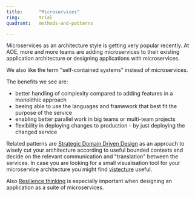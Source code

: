 ```yaml
---
title:      "Microservices"
ring:       trial
quadrant:   methods-and-patterns

---
```



Microservices as an architecture style is getting very popular recently. At AOE, more and more teams are adding microservices to their existing application architecture or designing applications with microservices.

We also like the term "self-contained systems" instead of microservices.

The benefits we see are:

*  better handling of complexity compared to adding features in a monolithic approach
*  beeing able to use the languages and framework that best fit the purpose of the service
*  enabling better parallel work in big teams or multi-team projects
*  flexibility in deploying changes to production - by just deploying the changed service

Related patterns are [Strategic Domain Driven Design](/methods-and-patterns/strategic-domain-driven-design.html) as an approach to wisely cut your architecture according to useful bounded contexts and decide on the relevant communication and "translation" between the services.
In case you are looking for a small visualisation tool for your microservice architecture you might find [vistecture](https://github.com/AOEpeople/vistecture/) useful.

Also [Resilience thinking](/methods-and-patterns/resilience-thinking.html) is especially important when designing an application as a suite of microservices.
